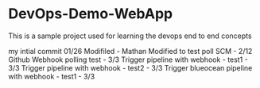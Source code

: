 # DevOps-Demo-WebApp
This is a sample project used for learning the devops end to end concepts

my intial commit 01/26
Modifiled - Mathan
Modified to test poll SCM - 2/12
Github Webhook polling test - 3/3
Trigger pipeline with webhook - test1 - 3/3
Trigger pipeline with webhook - test2 - 3/3
Trigger blueocean pipeline with webhook - test1 - 3/3

